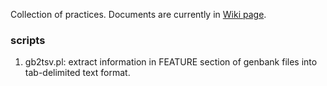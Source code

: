 Collection of practices. Documents are currently in [Wiki page](https://github.com/wdlingit/cop/wiki).

### scripts

1. gb2tsv.pl: extract information in FEATURE section of genbank files into tab-delimited text format.
